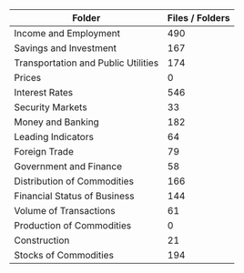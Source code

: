 | Folder                              |   Files / Folders |
|-------------------------------------|-------------------|
| Income and Employment               |               490 |
| Savings and Investment              |               167 |
| Transportation and Public Utilities |               174 |
| Prices                              |                 0 |
| Interest Rates                      |               546 |
| Security Markets                    |                33 |
| Money and Banking                   |               182 |
| Leading Indicators                  |                64 |
| Foreign Trade                       |                79 |
| Government and Finance              |                58 |
| Distribution of Commodities         |               166 |
| Financial Status of Business        |               144 |
| Volume of Transactions              |                61 |
| Production of Commodities           |                 0 |
| Construction                        |                21 |
| Stocks of Commodities               |               194 |